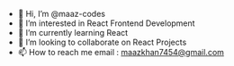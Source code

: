 - 👋 Hi, I’m @maaz-codes
- 👀 I’m interested in React Frontend Development
- 🌱 I’m currently learning React
- 🤝 I’m looking to collaborate on React Projects
- 📫 How to reach me email : maazkhan7454@gmail.com

<!---
maaz-codes/maaz-codes is a ✨ special ✨ repository because its `README.md` (this file) appears on your GitHub profile.
You can click the Preview link to take a look at your changes.
--->
